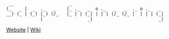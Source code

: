 ```
 __                     _                                    
(_   _ |  _  ._   _    |_ ._   _  o ._   _   _  ._ o ._   _  
__) (_ | (_) |_) (/_   |_ | | (_| | | | (/_ (/_ |  | | | (_| 
             |                 _|                         _| 
```

[Website](https://bit.ly/sclope) | [Wiki](https://github.com/Aldhanekaa/Sclope-Engineering/wiki)